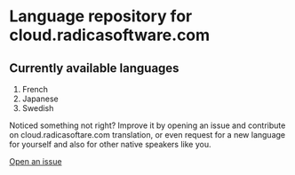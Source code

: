 # Language repository for cloud.radicasoftware.com

## Currently available languages
1. French
1. Japanese
1. Swedish

Noticed something not right? Improve it by opening an issue and contribute on cloud.radicasoftare.com translation, or even request for a new language for yourself and also for other native speakers like you.

[Open an issue](https://github.com/ecloud/languages/issues/new?labels=enhancement)
